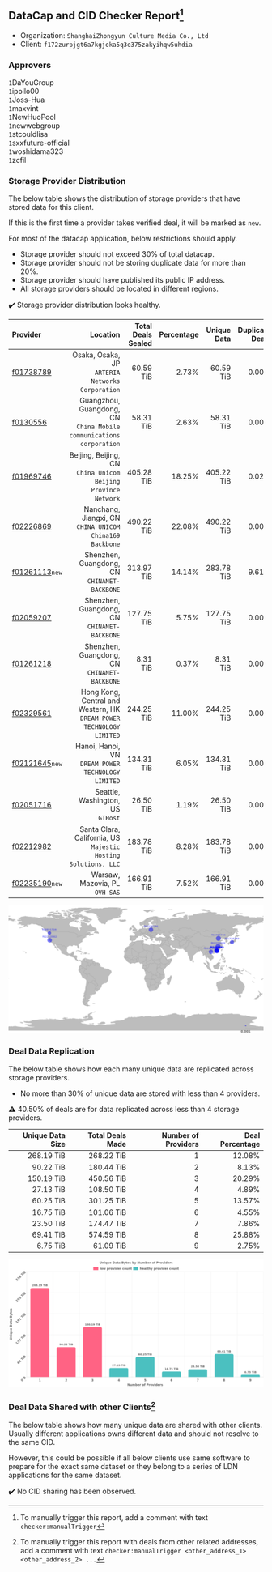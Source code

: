 ## DataCap and CID Checker Report[^1]
 - Organization: `ShanghaiZhongyun Culture Media Co., Ltd`
 - Client: `f172zurpjgt6a7kgjoka5q3e375zakyihqw5uhdia`
### Approvers
`1`DaYouGroup<br/>`1`ipollo00<br/>`1`Joss-Hua<br/>`1`maxvint<br/>`1`NewHuoPool<br/>`1`newwebgroup<br/>`1`stcouldlisa<br/>`1`sxxfuture-official<br/>`1`woshidama323<br/>`1`zcfil


### Storage Provider Distribution
The below table shows the distribution of storage providers that have stored data for this client.

If this is the first time a provider takes verified deal, it will be marked as `new`.

For most of the datacap application, below restrictions should apply.
 - Storage provider should not exceed 30% of total datacap.
 - Storage provider should not be storing duplicate data for more than 20%.
 - Storage provider should have published its public IP address.
 - All storage providers should be located in different regions.

✔️ Storage provider distribution looks healthy.

| Provider                                                    |                                                                Location | Total Deals Sealed | Percentage | Unique Data | Duplicate Deals |
| :---------------------------------------------------------- | ----------------------------------------------------------------------: | -----------------: | ---------: | ----------: | --------------: |
| [f01738789](https://filfox.info/en/address/f01738789)       |                     Osaka, Ōsaka, JP<br/>`ARTERIA Networks Corporation` |          60.59 TiB |      2.73% |   60.59 TiB |           0.00% |
| [f0130556](https://filfox.info/en/address/f0130556)         |  Guangzhou, Guangdong, CN<br/>`China Mobile communications corporation` |          58.31 TiB |      2.63% |   58.31 TiB |           0.00% |
| [f01969746](https://filfox.info/en/address/f01969746)       |        Beijing, Beijing, CN<br/>`China Unicom Beijing Province Network` |         405.28 TiB |     18.25% |  405.22 TiB |           0.02% |
| [f02226869](https://filfox.info/en/address/f02226869)       |              Nanchang, Jiangxi, CN<br/>`CHINA UNICOM China169 Backbone` |         490.22 TiB |     22.08% |  490.22 TiB |           0.00% |
| [f01261113](https://filfox.info/en/address/f01261113)`new`  |                         Shenzhen, Guangdong, CN<br/>`CHINANET-BACKBONE` |         313.97 TiB |     14.14% |  283.78 TiB |           9.61% |
| [f02059207](https://filfox.info/en/address/f02059207)       |                         Shenzhen, Guangdong, CN<br/>`CHINANET-BACKBONE` |         127.75 TiB |      5.75% |  127.75 TiB |           0.00% |
| [f01261218](https://filfox.info/en/address/f01261218)       |                         Shenzhen, Guangdong, CN<br/>`CHINANET-BACKBONE` |           8.31 TiB |      0.37% |    8.31 TiB |           0.00% |
| [f02329561](https://filfox.info/en/address/f02329561)       | Hong Kong, Central and Western, HK<br/>`DREAM POWER TECHNOLOGY LIMITED` |         244.25 TiB |     11.00% |  244.25 TiB |           0.00% |
| [f02121645](https://filfox.info/en/address/f02121645)`new`  |                   Hanoi, Hanoi, VN<br/>`DREAM POWER TECHNOLOGY LIMITED` |         134.31 TiB |      6.05% |  134.31 TiB |           0.00% |
| [f02051716](https://filfox.info/en/address/f02051716)       |                                    Seattle, Washington, US<br/>`GTHost` |          26.50 TiB |      1.19% |   26.50 TiB |           0.00% |
| [f02212982](https://filfox.info/en/address/f02212982)       |       Santa Clara, California, US<br/>`Majestic Hosting Solutions, LLC` |         183.78 TiB |      8.28% |  183.78 TiB |           0.00% |
| [f02235190](https://filfox.info/en/address/f02235190)`new`  |                                       Warsaw, Mazovia, PL<br/>`OVH SAS` |         166.91 TiB |      7.52% |  166.91 TiB |           0.00% |

<img src="https://raw.githubusercontent.com/data-preservation-programs/filplus-checker-assets/main/filecoin-project/filecoin-plus-large-datasets/issues/1476/1700675846891.png"/>

### Deal Data Replication
The below table shows how each many unique data are replicated across storage providers.

- No more than 30% of unique data are stored with less than 4 providers.

⚠️ 40.50% of deals are for data replicated across less than 4 storage providers.

| Unique Data Size | Total Deals Made | Number of Providers | Deal Percentage |
| ---------------: | ---------------: | ------------------: | --------------: |
|       268.19 TiB |       268.22 TiB |                   1 |          12.08% |
|        90.22 TiB |       180.44 TiB |                   2 |           8.13% |
|       150.19 TiB |       450.56 TiB |                   3 |          20.29% |
|        27.13 TiB |       108.50 TiB |                   4 |           4.89% |
|        60.25 TiB |       301.25 TiB |                   5 |          13.57% |
|        16.75 TiB |       101.06 TiB |                   6 |           4.55% |
|        23.50 TiB |       174.47 TiB |                   7 |           7.86% |
|        69.41 TiB |       574.59 TiB |                   8 |          25.88% |
|         6.75 TiB |        61.09 TiB |                   9 |           2.75% |

<img src="https://raw.githubusercontent.com/data-preservation-programs/filplus-checker-assets/main/filecoin-project/filecoin-plus-large-datasets/issues/1476/1700675847827.png"/>

### Deal Data Shared with other Clients[^3]
The below table shows how many unique data are shared with other clients.
Usually different applications owns different data and should not resolve to the same CID.

However, this could be possible if all below clients use same software to prepare for the exact same dataset or they belong to a series of LDN applications for the same dataset.

✔️ No CID sharing has been observed.

[^1]: To manually trigger this report, add a comment with text `checker:manualTrigger`

[^2]: Deals from those addresses are combined into this report as they are specified with `checker:manualTrigger`

[^3]: To manually trigger this report with deals from other related addresses, add a comment with text `checker:manualTrigger <other_address_1> <other_address_2> ...`
